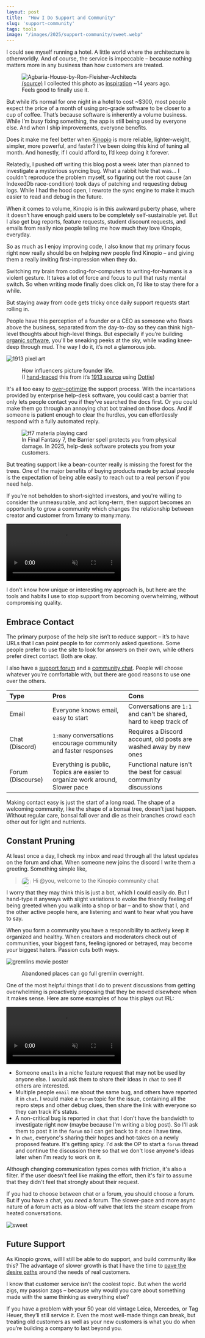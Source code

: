 ```yaml
---
layout: post
title:  "How I Do Support and Community"
slug: 'support-community'
tags: tools
image: "/images/2025/support-community/sweet.webp"
---
```



I could see myself running a hotel. A little world where the architecture is otherworldly. And of course, the service is impeccable – because nothing matters more in any business than how customers are treated.

<figure>
  <img src="/images/2025/support-community/dezeen-Agbaria-House-by-Ron-Fleisher-Architects-01.jpeg" class="" alt="Agbaria-House-by-Ron-Fleisher-Architects">
  <figcaption>
    <a href="http://www.ronfleisher.co.il/index.php/portfolios/agbaria-house">(source)</a>
    <span>
      I collected this photo as
    </span>
    <a href="https://pketh.org/decade-of-inspiration.html">inspiration</a>
    <span>
      ~14 years ago. Feels good to finally use it.
    </span>
  </figcaption>
</figure>


But while it’s normal for one night in a hotel to cost ~$300, most people expect the price of a month of using pro-grade software to be closer to a cup of coffee. That’s because software is inherently a volume business. While I’m busy fixing something, the app is still being used by everyone else. And when I ship improvements, everyone benefits.

Does it make me feel better when [Kinopio](https://kinopio.club) is more reliable, lighter-weight, simpler, more powerful, and faster? I’ve been doing this kind of tuning all month. And honestly, if I could afford to, I’d keep doing it forever.

Relatedly, I pushed off writing this blog post a week later than planned to investigate a mysterious syncing bug. What a rabbit hole that was… I couldn't reproduce the problem myself, so figuring out the root cause (an IndexedDb race-condition) took days of patching and requesting debug logs. While I had the hood open, I rewrote the sync engine to make it much easier to read and debug in the future.

When it comes to volume, Kinopio is in this awkward puberty phase, where it doesn’t have enough paid users to be completely self-sustainable yet. But I also get bug reports, feature requests, student discount requests, and emails from really nice people telling me how much they love Kinopio, everyday.

So as much as I enjoy improving code, I also know that my primary focus right now really should be on helping new people find Kinopio – and giving them a really inviting first-impression when they do.

Switching my brain from coding-for-computers to writing-for-humans is a violent gesture. It takes a lot of force and focus to pull that rusty mental switch. So when writing mode finally does click on, I’d like to stay there for a while.

But staying away from code gets tricky once daily support requests start rolling in.

People have this perception of a founder or a CEO as someone who floats above the business, separated from the day-to-day so they can think high-level thoughts about high-level things. But especially if you’re building [organic software](https://pketh.org/organic-software.html), you'll be sneaking peeks at the sky, while wading knee-deep through mud. The way I do it, it’s not a glamorous job.

<img src="/images/2025/support-community/cross-stitch2.webp" class="no-shadow large" alt="1913 pixel art">

<figure>
  <figcaption>
    <span>
      How influencers picture founder life. <br/>(I
    </span>
    <a href="https://c.im/@pirijan/114893336118105336">hand-traced</a>
    <span>
      this from it’s
    </span>
    <a href="https://www.antiquepatternlibrary.org/html/warm/C-TT008-008.htm">1913 source</a>
    <span>
      using
    </span>
    <a href="https://c.im/@gingerbeardman@mastodon.gamedev.place/114778654824999491">Dottie</a>)
  </figcaption>
</figure>

It's all too easy to [over-optimize](https://jakobgreenfeld.com/anti-optimization/) the support process. With the incantations provided by enterprise help-desk software, you could cast a barrier that only lets people contact you if they’ve searched the docs first. Or you could make them go through an annoying chat bot trained on those docs. And if someone is patient enough to clear the hurdles, you can effortlessly respond with a fully automated reply.

<figure>
  <img src="/images/2025/support-community/s-l1600.webp" class="" alt="ff7 materia playing card">
  <figcaption>
    In Final Fantasy 7, the Barrier spell protects you from physical damage. In 2025, help-desk software protects you from your customers.
  </figcaption>
</figure>

But treating support like a bean-counter really is missing the forest for the trees. One of the major benefits of buying products made by actual people is the expectation of being able easily to reach out to a real person if you need help.

If you’re not beholden to short-sighted investors, and you're willing to consider the unmeasurable, and act long-term, then support becomes an opportunity to grow a community which changes the relationship between creator and customer from 1:many to many:many.

<p>
  <video autoplay loop muted playsinline class=" no-shadow">
    <source src="/images/2025/support-community/vid-before-after.mp4">
  </video>
</p>

I don’t know how unique or interesting my approach is, but here are the tools and habits I use to stop support from becoming overwhelming, without compromising quality.

## Embrace Contact

The primary purpose of the help site isn’t to reduce support – it’s to have URLs that I can point people to for commonly asked questions. Some people prefer to use the site to look for answers on their own, while others prefer direct contact. Both are okay.

I also have a [support forum](https://kinopio.club/forum) and a [community chat](https://kinopio.club/discord). People will choose whatever you're comfortable with, but there are good reasons to use one over the others.

| Type | Pros | Cons |
|:--|:--|:--|
| Email | Everyone knows email, easy to start | Conversations are `1:1` and can't be shared, hard to keep track of |
| Chat (Discord) | `1:many` conversations encourage community and faster responses | Requires a Discord account, old posts are washed away by new ones |
| Forum (Discourse) | Everything is public, Topics are easier to organize work around, Slower pace | Functional nature isn't the best for casual community discussions |

Making contact easy is just the start of a long road. The shape of a welcoming community, like the shape of a bonsai tree, doesn't just happen. Without regular care, bonsai fall over and die as their branches crowd each other out for light and nutrients.

## Constant Pruning

At least once a day, I check my inbox and read through all the latest updates on the forum and chat. When someone new joins the discord I write them a greeting. Something simple like,

> <img src="/images/2025/support-community/avatar.png" width="24" height="24" class="no-shadow" style="vertical-align: middle; margin-right: 6px; border-radius: 10px; float: left">  Hi @you, welcome to the Kinopio community chat


I worry that they may think this is just a bot, which I could easily do. But I hand-type it anyways with slight variations to evoke the friendly feeling of being greeted when you walk into a shop or bar – and to show that I, and the other active people here, are listening and want to hear what you have to say.

When you form a community you have a responsibility to actively keep it organized and healthy. When creators and moderators check out of communities, your biggest fans, feeling ignored or betrayed, may become your biggest haters. Passion cuts both ways.

<img src="/images/2025/support-community/Gremlins-Movie-Promo-Book---Japanese-Edition.webp" class="" alt="gremlins movie poster" />
<figure>
  <figcaption>
    Abandoned places can go full gremlin overnight.
  </figcaption>
</figure>

One of the most helpful things that I do to prevent discussions from getting overwhelming is proactively proposing that they be moved elsewhere when it makes sense. Here are some examples of how this plays out IRL:


<p>
  <video autoplay loop muted playsinline class=" no-shadow">
    <source src="/images/2025/support-community/mediums.mp4">
  </video>
</p>


- Someone `emails` in a niche feature request that may not be used by anyone else. I would ask them to share their ideas in `chat` to see if others are interested.
- Multiple people `email` me about the same bug, and others have reported it in `chat`. I would make a `forum` topic for the issue, containing all the repro steps and other debug clues, then share the link with everyone so they can track it's status.
- A non-critical bug is reported in `chat` that I don't have the bandwidth to investigate right now (maybe because I'm writing a blog post). So I'll ask them to post it in the `forum` so I can get back to it once I have time.
- In `chat`, everyone's sharing their hopes and hot-takes on a newly proposed feature. It's getting spicy. I'd ask the OP to start a `forum` thread and continue the discussion there so that we don't lose anyone's ideas later when I'm ready to work on it.

Although changing communication types comes with friction, it's also a filter. If the user doesn't feel like making the effort, then it's fair to assume that they didn't feel that strongly about their request.

If you had to choose between chat or a forum, you should choose a forum. But if you have a chat, you *need* a forum. The slower-pace and more async nature of a forum acts as a blow-off valve that lets the steam escape from heated conversations.

<img src="/images/2025/support-community/sweet.webp" class="" alt="sweet" />

## Future Support

As Kinopio grows, will I still be able to do support, and build community like this? The advantage of slower growth is that I have the time to [pave the desire paths](https://99percentinvisible.org/article/least-resistance-desire-paths-can-lead-better-design) around the needs of real customers.

I know that customer service isn’t the coolest topic. But when the world zigs, my passion zags – because why would you care about something made with the same thinking as everything else?

If you have a problem with your 50 year old vintage Leica, Mercedes, or Tag Heuer, they’ll still service it. Even the most well-made things can break, but treating old customers as well as your new customers is what you do when you’re building a company to last beyond you.
